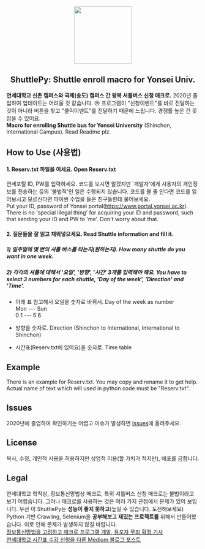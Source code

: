 <div align="center"><img src="https://github.com/SteveJayH/ShuttlePy/blob/master/image/shuttlepy.png" height="150px"/></div>

<h2 align="center">ShuttlePy: Shuttle enroll macro for Yonsei Univ.</h2>

**연세대학교 신촌 캠퍼스와 국제(송도) 캠퍼스 간 왕복 셔틀버스 신청 매크로.** 2020년 졸업하여 업데이트는 어려울 것 같습니다. :cry: 프로그램이 "신청이벤트"를 바로 전달하는 것이 아니라 버튼을 찾고 "클릭이벤트"를 전달하기 때문에 느립니다. 경쟁률 높은 건 못 잡을 수 있어요. \
**Macro for enrolling Shuttle bus for Yonsei University** (Shinchon, International Campus). Read Readme plz.

## How to Use (사용법)
#### 1. Reserv.txt 파일을 여세요. Open Reserv.txt
연세포탈 ID, PW를 입력하세요. 코드를 보시면 알겠지만 '개발자'에게 사용자의 개인정보를 전송하는 등의 '불법적'인 일은 수행되지 않습니다. 코드를 볼 줄 안다면 코드를 읽어보시고 모르신다면 파이썬 수업을 들은 친구들한테 물어보세요.\
Put your ID, password of Yonsei portal(https://www.portal.yonsei.ac.kr). There is no 'special illegal thing' for acquiring your ID and password, such that sending your ID and PW to 'me'. Don't worry about that.

#### 2. 질문들을 잘 읽고 채워넣으세요. Read Shuttle information and fill it.
##### 1) 일주일에 몇 번의 셔틀 버스를 타는지(원하는지). How many shuttle do you want in one week.
##### 2) 각각의 셔틀에 대해서 '요일', '방향', '시간' 3개를 입력해야 해요. You have to select 3 numbers for each shuttle, 'Day of the week', 'Direction' and 'Time'.

-  아래 표 참고해서 요일을 숫자로 바꿔서. Day of the week as number \
Mon --- Sun \
0 1 --- 5 6

-  방향을 숫자로. Direction (Shinchon to International, International to Shinchon)

-  시간표(Reserv.txt에 있어요)을 숫자로. Time table

## Example
There is an example for Reserv.txt. You may copy and rename it to get help. Actual name of text which will used in python code must be "Reserv.txt".

## Issues
2020년에 졸업하여 확인하기는 어렵고 이슈가 발생하면 [Issues](https://github.com/SteveJayH/ShuttlePy/issues)에 올려주세요.

## License
복사, 수정, 개인적 사용을 허용하지만 상업적 이용(할 가치가 적지만), 배포를 금합니다.

## Legal
연세대학교 학칙상, 정보통신망법상 매크로, 특히 셔틀버스 신청 매크로는 불법이라고 보기 어렵습니다. 그러나 매크로를 사용하는 것은 여러 가지 관점에서 문제가 있어 보입니다. 우선 이 ShuttlePy는 **성능이 좋지 못하고**(높일 수 있습니다. 도전해보세요) Python 기반 Crawling, Selenium을 **공부해보고 재밌는 프로젝트를** 위해서 만들어봤습니다. 이로 인해 문제가 발생하지 않길 바랍니다.\
[정보통신망법을 고려하고 매크로 프로그램 개발, 유포자 무죄 확정 기사](https://www.legaltimes.co.kr/news/articleView.html?idxno=50251)\
[연세대학교 시간표 수강 신청을 다룬 Medium 블로그 포스트](https://medium.com/@whj2013123218/%EC%88%98%EA%B0%95-%EC%8B%A0%EC%B2%AD-%EB%B0%8F-%ED%8B%B0%EC%BC%80%ED%8C%85-%EC%84%B1%EA%B3%B5%EC%9D%84-%EC%9C%84%ED%95%9C-tip-%EB%B0%8F-python-%ED%94%84%EB%A1%9C%EA%B7%B8%EB%9E%A8-facc9107abc7)
